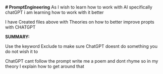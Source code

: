 **# PromptEngineering**
As I wish to learn how to work with AI specifically chatGPT i am learning how to work with it better

I have Created files above with Theories on how to better improve propts with CHATGPT

**SUMMARY:**

Use the keyword Exclude to make sure ChatGPT doesnt do something you do not wish it to

ChatGPT cant follow the prompt write me a poem and dont rhyme so in my theory I explain how to get around that
